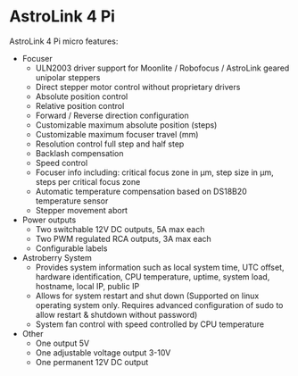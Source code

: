 # AstroLink 4 Pi

AstroLink 4 Pi micro features:
* Focuser
  - ULN2003 driver support for Moonlite / Robofocus / AstroLink geared unipolar steppers
  - Direct stepper motor control without proprietary drivers
  - Absolute position control
  - Relative position control
  - Forward / Reverse direction configuration
  - Customizable maximum absolute position (steps)
  - Customizable maximum focuser travel (mm)
  - Resolution control full step and half step
  - Backlash compensation
  - Speed control
  - Focuser info including: critical focus zone in μm, step size in μm, steps per critical focus zone
  - Automatic temperature compensation based on DS18B20 temperature sensor
  - Stepper movement abort
* Power outputs
  - Two switchable 12V DC outputs, 5A max each
  - Two PWM regulated RCA outputs, 3A max each
  - Configurable labels
* Astroberry System
  - Provides system information such as local system time, UTC offset, hardware identification, CPU temperature, uptime, system load, hostname, local IP, public IP
  - Allows for system restart and shut down (Supported on linux operating system only. Requires advanced configuration of sudo to allow restart & shutdown without password)
  - System fan control with speed controlled by CPU temperature
* Other
  - One output 5V
  - One adjustable voltage output 3-10V
  - One permanent 12V DC output